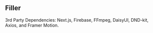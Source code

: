 ## Filler

3rd Party Dependencies: Next.js, Firebase, FFmpeg, DaisyUI, DND-kit, Axios, and Framer Motion.